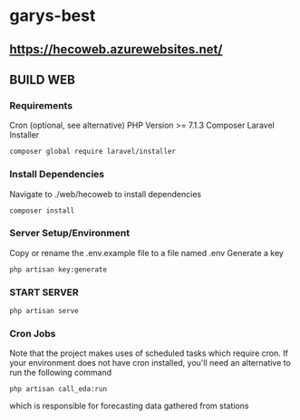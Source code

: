 # garys-best
## https://hecoweb.azurewebsites.net/

## BUILD WEB

### Requirements
Cron (optional, see alternative)
PHP Version >= 7.1.3
Composer
Laravel Installer
```
composer global require laravel/installer
```


### Install Dependencies
Navigate to ./web/hecoweb to install dependencies
```
composer install
```

### Server Setup/Environment
Copy or rename the .env.example file to a file named .env
Generate a key
```
php artisan key:generate
```

### START SERVER
```
php artisan serve
```

### Cron Jobs
Note that the project makes uses of scheduled tasks which require cron. If your environment does not have cron installed, you'll need an alternative to run the following command
```
php artisan call_eda:run
```
which is responsible for forecasting data gathered from stations
